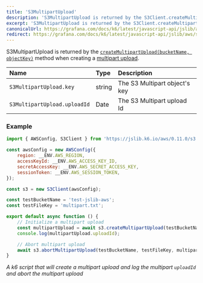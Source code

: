 ```yaml
---
title: 'S3MultipartUpload'
description: 'S3MultipartUpload is returned by the S3Client.createMultipartUpload method when creating a multipart upload.'
excerpt: 'S3MultipartUpload is returned by the S3Client.createMultipartUpload method when creating a multipart upload.'
canonicalUrl: https://grafana.com/docs/k6/latest/javascript-api/jslib/aws/s3client/s3multipartupload/
redirect: https://grafana.com/docs/k6/latest/javascript-api/jslib/aws/s3client/s3multipartupload/
---
```


S3MultipartUpload is returned by the [`createMultipartUpload(bucketName, objectKey)`](/javascript-api/jslib/aws/s3client/s3client-createmultipartupload/) method when creating a [multipart upload](https://docs.aws.amazon.com/AmazonS3/latest/API/API_CreateMultipartUpload.html).

| Name                            | Type   | Description                    |
| :------------------------------ | :----- | :----------------------------- |
| `S3MultipartUpload.key`         | string | The S3 Multipart object's key  |
| `S3MultipartUpload.uploadId`    | Date   | The S3 Multipart upload Id     |

### Example

<CodeGroup labels={[]}>

```javascript
import { AWSConfig, S3Client } from 'https://jslib.k6.io/aws/0.11.0/s3.js';

const awsConfig = new AWSConfig({
    region: __ENV.AWS_REGION,
    accessKeyId: __ENV.AWS_ACCESS_KEY_ID,
    secretAccessKey: __ENV.AWS_SECRET_ACCESS_KEY,
    sessionToken: __ENV.AWS_SESSION_TOKEN,
});

const s3 = new S3Client(awsConfig);

const testBucketName = 'test-jslib-aws';
const testFileKey = 'multipart.txt';

export default async function () {
    // Initialize a multipart upload
    const multipartUpload = await s3.createMultipartUpload(testBucketName, testFileKey);
    console.log(multipartUpload.uploadId);

    // Abort multipart upload
    await s3.abortMultipartUpload(testBucketName, testFileKey, multipartUpload.uploadId);
}
```

_A k6 script that will create a multipart upload and log the multipart `uploadId` and abort the multipart upload_

</CodeGroup>